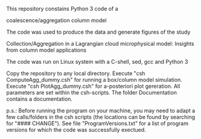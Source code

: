 This repository constains Python 3 code of a

coalescence/aggregation column model

The code was used to produce the data and generate figures of the study

Collection/Aggregation in a Lagrangian cloud microphysical model: Insights from column model applications

The code was run on Linux system with a C-shell, sed, gcc and Python 3

Copy the repository to any local directory.
Execute "csh ComputeAgg_dummy.csh" for running a box/column model simulation.
Execute "csh PlotAgg_dummy.csh" for a-posteriori plot gereration.
All parameters are set within the csh-scripts.
The folder Documentation contains a documentation.

p.s.:
Before running the program on your machine,
you may need to adapt a few calls/folders in the csh scripts
(the locations can be found by searching for "#### CHANGE").
See file "ProgramVersions.txt" for a list of program versions for which the code was successfully exectued.
